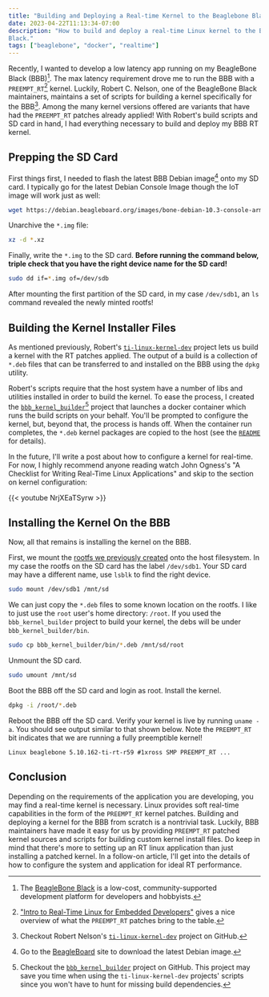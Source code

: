 ```yaml
---
title: "Building and Deploying a Real-time Kernel to the Beaglebone Black"
date: 2023-04-22T11:13:34-07:00
description: "How to build and deploy a real-time Linux kernel to the BeagleBone
Black."
tags: ["beaglebone", "docker", "realtime"]
---
```


Recently, I wanted to develop a low latency app running on my BeagleBone Black
(BBB)[^1]. The max latency requirement drove me to run the BBB with a
`PREEMPT_RT`[^2] kernel. Luckily, Robert C. Nelson, one of the BeagleBone Black
maintainers, maintains a set of scripts for building a kernel specifically for
the BBB[^3]. Among the many kernel versions offered are variants that have had
the `PREEMPT_RT` patches already applied! With Robert's build scripts and SD
card in hand, I had everything necessary to build and deploy my BBB RT kernel.

## Prepping the SD Card

First things first, I needed to flash the latest BBB Debian image[^4] onto my SD
card. I typically go for the latest Debian Console Image though the IoT image
will work just as well:
```bash
wget https://debian.beagleboard.org/images/bone-debian-10.3-console-armhf-2020-04-06-1gb.img.xz
```

Unarchive the `*.img` file:
```bash
xz -d *.xz
```

Finally, write the `*.img` to the SD card. **Before running the command below,
triple check that you have the right device name for the SD card!**
```bash
sudo dd if=*.img of=/dev/sdb
```

After mounting the first partition of the SD card, in my case `/dev/sdb1`, an
`ls` command revealed the newly minted rootfs!

## Building the Kernel Installer Files

As mentioned previously, Robert's [`ti-linux-kernel-dev`][3] project lets us
build a kernel with the RT patches applied. The output of a build is a
collection of `*.deb` files that can be transferred to and installed on the BBB
using the `dpkg` utility.

Robert's scripts require that the host system have a number of libs and
utilities installed in order to build the kernel. To ease the process, I created
the [`bbb_kernel_builder`][5][^5] project that launches a docker container which
runs the build scripts on your behalf. You'll be prompted to configure the
kernel, but, beyond that, the process is hands off. When the container run
completes, the `*.deb` kernel packages are copied to the host (see the
[`README`][6] for details).

In the future, I'll write a post about how to configure a kernel for real-time.
For now, I highly recommend anyone reading watch John Ogness's "A Checklist for
Writing Real-Time Linux Applications" and skip to the section on kernel
configuration:

{{< youtube NrjXEaTSyrw >}}

## Installing the Kernel On the BBB

Now, all that remains is installing the kernel on the BBB.

First, we mount the [rootfs we previously created](#prepping-the-sd-card) onto
the host filesystem. In my case the rootfs on the SD card has the label
`/dev/sdb1`. Your SD card may have a different name, use `lsblk` to find the
right device.
```bash
sudo mount /dev/sdb1 /mnt/sd
```

We can just copy the `*.deb` files to some known location on the rootfs. I like
to just use the `root` user's home directory: `/root`. If you used the
`bbb_kernel_builder` project to build your kernel, the debs will be under
`bbb_kernel_builder/bin`.
```bash
sudo cp bbb_kernel_builder/bin/*.deb /mnt/sd/root
```

Unmount the SD card.
```bash
sudo umount /mnt/sd
```

Boot the BBB off the SD card and login as root. Install the kernel.
```bash
dpkg -i /root/*.deb
```

Reboot the BBB off the SD card. Verify your kernel is live by running `uname
-a`. You should see output similar to that shown below. Note the `PREEMPT_RT`
bit indicates that we are running a fully preemptible kernel!

```text
Linux beaglebone 5.10.162-ti-rt-r59 #1xross SMP PREEMPT_RT ...
```

## Conclusion

Depending on the requirements of the application you are developing, you may
find a real-time kernel is necessary. Linux provides soft real-time capabilities
in the form of the `PREEMPT_RT` kernel patches. Building and deploying a kernel
for the BBB from scratch is a nontrivial task. Luckily, BBB maintainers have
made it easy for us by providing `PREEMPT_RT` patched kernel sources and
scripts for building custom kernel install files. Do keep in mind that
there's more to setting up an RT linux application than just installing a
patched kernel. In a follow-on article, I'll get into the details of how to
configure the system and application for ideal RT performance.

[1]: https://beagleboard.org/black
[2]: https://www.linuxfoundation.org/blog/blog/intro-to-real-time-linux-for-embedded-developers
[3]: https://github.com/RobertCNelson/ti-linux-kernel-dev/tree/5.10.162-ti-rt-r59
[4]: https://beagleboard.org/latest-images
[5]: https://github.com/ivan-guerra/bbb_kernel_builder
[6]: https://github.com/ivan-guerra/bbb_kernel_builder/blob/master/README.md

[^1]: The [BeagleBone Black][1] is a low-cost, community-supported development
    platform for developers and hobbyists.
[^2]: ["Intro to Real-Time Linux for Embedded Developers"][2] gives a nice
    overview of what the `PREEMPT_RT` patches bring to the table.
[^3]: Checkout Robert Nelson's [`ti-linux-kernel-dev`][3] project on GitHub.
[^4]: Go to the [BeagleBoard][4] site to download the latest Debian image.
[^5]: Checkout the [`bbb_kernel_builder`][5] project on GitHub. This project may
    save you time when using the `ti-linux-kernel-dev` projects' scripts since
    you won't have to hunt for missing build dependencies.

